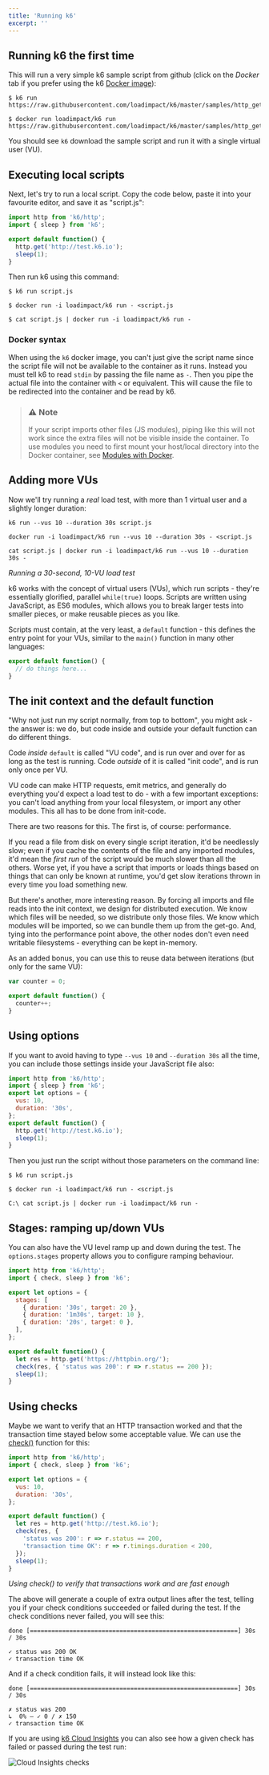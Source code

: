 ```yaml
---
title: 'Running k6'
excerpt: ''
---
```


## Running k6 the first time

This will run a very simple k6 sample script from github (click on the _Docker_ tab
if you prefer using the k6 [Docker image](https://en.wikipedia.org/wiki/Docker_%28software%29)):

<div class="code-group" data-props='{"labels": ["Mac / prebuilt binary", "Docker image"]}'>

```shell
$ k6 run https://raw.githubusercontent.com/loadimpact/k6/master/samples/http_get.js
```

```shell
$ docker run loadimpact/k6 run https://raw.githubusercontent.com/loadimpact/k6/master/samples/http_get.js
```

</div>

You should see `k6` download the sample script and run it with a single virtual user (VU).

## Executing local scripts

Next, let's try to run a local script. Copy the code below, paste it into your
favourite editor, and save it as "script.js":

<div class="code-group" data-props='{"labels": ["script.js"], "lineNumbers": [true]}'>

```javascript
import http from 'k6/http';
import { sleep } from 'k6';

export default function() {
  http.get('http://test.k6.io');
  sleep(1);
}
```

</div>

Then run k6 using this command:

<div class="code-group" data-props='{"labels": ["Mac / prebuilt binary", "Docker", "Docker in Win PowerShell"]}'>

```shell
$ k6 run script.js
```

```shell
$ docker run -i loadimpact/k6 run - <script.js
```

```shell
$ cat script.js | docker run -i loadimpact/k6 run -
```

</div>

### Docker syntax

When using the `k6` docker image, you can't just give the script name since
the script file will not be available to the container as it runs. Instead
you must tell k6 to read `stdin` by passing the file name as `-`. Then you
pipe the actual file into the container with `<` or equivalent. This will
cause the file to be redirected into the container and be read by k6.

> ### ⚠️ Note
>
> If your script imports other files (JS modules), piping like this
> will not work since the extra files will not be visible inside the container.
> To use modules you need to first mount your host/local directory into the
> Docker container, see [Modules with Docker](/using-k6/modules#using-local-modules-with-docker).

## Adding more VUs

Now we'll try running a _real_ load test, with more than 1 virtual user and a slightly longer duration:

<div class="code-group" data-props='{"labels": ["Mac / prebuilt binary", "Docker", "Docker in Win PowerShell"]}'>

```shell
k6 run --vus 10 --duration 30s script.js
```

```shell
docker run -i loadimpact/k6 run --vus 10 --duration 30s - <script.js
```

```shell
cat script.js | docker run -i loadimpact/k6 run --vus 10 --duration 30s -
```

</div>

_Running a 30-second, 10-VU load test_

k6 works with the concept of virtual users (VUs), which run scripts - they're essentially
glorified, parallel `while(true)` loops. Scripts are written using JavaScript, as ES6 modules,
which allows you to break larger tests into smaller pieces, or make reusable pieces as you like.

Scripts must contain, at the very least, a `default` function - this defines the entry point for
your VUs, similar to the `main()` function in many other languages:

<div class="code-group" data-props='{"labels": [], "lineNumbers": [true]}'>

```javascript
export default function() {
  // do things here...
}
```

</div>

## The init context and the default function

"Why not just run my script normally, from top to bottom", you might ask - the answer is: we do,
but code inside and outside your default function can do different things.

Code _inside_ `default` is called "VU code", and is run over and over for as long as the test is
running. Code _outside_ of it is called "init code", and is run only once per VU.

VU code can make HTTP requests, emit metrics, and generally do everything you'd expect a load test
to do - with a few important exceptions: you can't load anything from your local filesystem, or
import any other modules. This all has to be done from init-code.

There are two reasons for this. The first is, of course: performance.

If you read a file from disk on every single script iteration, it'd be needlessly slow; even if
you cache the contents of the file and any imported modules, it'd mean the _first run_ of the
script would be much slower than all the others. Worse yet, if you have a script that imports
or loads things based on things that can only be known at runtime, you'd get slow iterations
thrown in every time you load something new.

But there's another, more interesting reason. By forcing all imports and file reads into the
init context, we design for distributed execution. We know which files will be needed, so we
distribute only those files. We know which modules will be imported, so we can bundle them up
from the get-go. And, tying into the performance point above, the other nodes don't even need
writable filesystems - everything can be kept in-memory.

As an added bonus, you can use this to reuse data between iterations (but only for the same VU):

<div class="code-group" data-props='{"labels": [], "lineNumbers": [true]}'>

```javascript
var counter = 0;

export default function() {
  counter++;
}
```

</div>

## Using options

If you want to avoid having to type `--vus 10` and `--duration 30s` all the time, you can include
those settings inside your JavaScript file also:

<div class="code-group" data-props='{"labels": ["script.js"], "lineNumbers": [true]}'>

```javascript
import http from 'k6/http';
import { sleep } from 'k6';
export let options = {
  vus: 10,
  duration: '30s',
};
export default function() {
  http.get('http://test.k6.io');
  sleep(1);
}
```

</div>

Then you just run the script without those parameters on the command line:

<div class="code-group" data-props='{"labels": ["Mac / prebuilt binary", "Docker", "Docker in Win PowerShell"]}'>

```shell
$ k6 run script.js
```

```shell
$ docker run -i loadimpact/k6 run - <script.js
```

```shell
C:\ cat script.js | docker run -i loadimpact/k6 run -
```

</div>

## Stages: ramping up/down VUs

You can also have the VU level ramp up and down during the test. The `options.stages` property
allows you to configure ramping behaviour.

<div class="code-group" data-props='{"labels": ["stages.js"], "lineNumbers": [true]}'>

```javascript
import http from 'k6/http';
import { check, sleep } from 'k6';

export let options = {
  stages: [
    { duration: '30s', target: 20 },
    { duration: '1m30s', target: 10 },
    { duration: '20s', target: 0 },
  ],
};

export default function() {
  let res = http.get('https://httpbin.org/');
  check(res, { 'status was 200': r => r.status == 200 });
  sleep(1);
}
```

</div>

## Using checks

Maybe we want to verify that an HTTP transaction worked and that the transaction time stayed below some acceptable value. We can use the [check()](/javascript-api/k6/check-val-sets-tags) function for this:

<div class="code-group" data-props='{"labels": ["stages.js"], "lineNumbers": [true]}'>

```javascript
import http from 'k6/http';
import { check, sleep } from 'k6';

export let options = {
  vus: 10,
  duration: '30s',
};

export default function() {
  let res = http.get('http://test.k6.io');
  check(res, {
    'status was 200': r => r.status == 200,
    'transaction time OK': r => r.timings.duration < 200,
  });
  sleep(1);
}
```

</div>

_Using check() to verify that transactions work and are fast enough_

The above will generate a couple of extra output lines after the test, telling you if your check conditions succeeded or failed during the test. If the check conditions never failed, you will see this:

<div class="code-group" data-props='{"labels": []}'>

```shell
done [==========================================================] 30s / 30s

✓ status was 200 OK
✓ transaction time OK

```

</div>

And if a check condition fails, it will instead look like this:

<div class="code-group" data-props='{"labels": []}'>

```shell
done [==========================================================] 30s / 30s

✗ status was 200
↳  0% — ✓ 0 / ✗ 150
✓ transaction time OK
```

</div>

If you are using [k6 Cloud Insights](/cloud/analyzing-results/overview) you can also see how a given check has failed or passed during the test run:

![Cloud Insights checks](./images/cloud-insights-checks.png)
